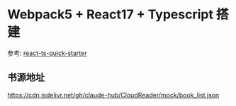 # Webpack5 + React17 + Typescript 搭建

参考: [react-ts-quick-starter](https://github.com/vortesnail/react-ts-quick-starter)

## 书源地址

https://cdn.jsdelivr.net/gh/claude-hub/CloudReader/mock/book_list.json
